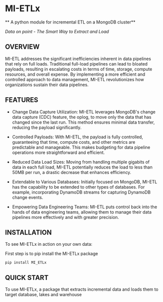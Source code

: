 # MI-ETLx
** A python module for incremental ETL on a MongoDB cluster** 

*Data on point - The Smart Way to Extract and Load*

## OVERVIEW

MI-ETL addresses the significant inefficiencies inherent in data pipelines that rely on full loads. Traditional full-load pipelines can lead to bloated payloads, resulting in escalating costs in terms of time, storage, compute resources, and overall expense. By implementing a more efficient and controlled approach to data management, MI-ETL revolutionizes how organizations sustain their data pipelines.

## FEATURES
* Change Data Capture Utilization: MI-ETL leverages MongoDB's change data capture (CDC) feature, the oplog, to move only the data that has changed since the last run. This method ensures minimal data transfer, reducing the payload significantly.

* Controlled Payloads: With MI-ETL, the payload is fully controlled, guaranteeing that time, compute costs, and other metrics are predictable and manageable. This makes budgeting for data pipeline operations more straightforward and efficient.

* Reduced Data Load Sizes: Moving from handling multiple gigabits of data in each full load, MI-ETL potentially reduces the load to less than 50MB per run, a drastic decrease that enhances efficiency.

* Extendable to Various Databases: Initially focused on MongoDB, MI-ETL has the capability to be extended to other types of databases. For example, incorporating DynamoDB streams for capturing DynamoDB change events.

* Empowering Data Engineering Teams: MI-ETL puts control back into the hands of data engineering teams, allowing them to manage their data pipelines more effectively and with greater precision.


<!-- Data pipelines that do full loads are a ticking time bomb building up to when the payload gets bloated out of proportion. This forces organisations to incrementally spend more (time, storage and compute resources, and so cost) to sustain their data pipelines.

MI-ETL takes advantage of the change data capture (CDC) feature in MongoDB, the oplog. This way, it moves only changed objects from source to destination since it's last run. This means that the payload is fully controlled, guaranteeing that time, compute cost and other metrics can easily be determined and budgeted for. Provided DE teams are ready to don their engineering, hats, MI-ETL ensures they take back control of the data pipeline. From moving multiple gigabits of files at each full load, MI-ETL could potentially reduce the load to less than 50MB at each run.

MI-ETL is focused initially on MongoDB but can be extended to included other types of dbs. DynamoDB streams for example could be incorporated for DynamoDB change events. -->

## INSTALLATION
To see MI-ETLx in action on your own data: 

First step is to pip install the MI-ETLx package

```
pip install MI_ETLx
```

## QUICK START
To use MI-ETLx, a package that extracts incremental data and loads them to target database, lakes and warehouse